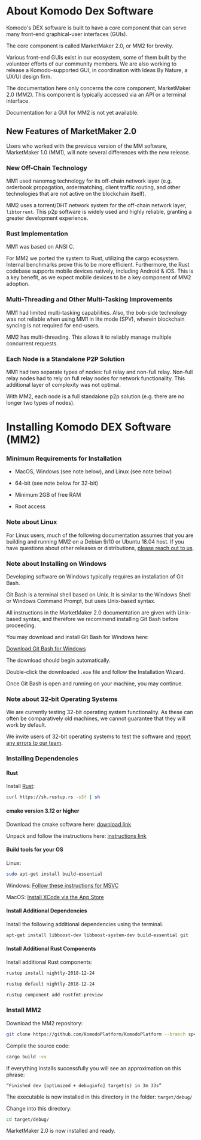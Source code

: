 # About Komodo Dex Software

Komodo's DEX software is built to have a core component that can serve many front-end graphical-user interfaces (GUIs). 

The core component is called MarketMaker 2.0, or MM2 for brevity.

Various front-end GUIs exist in our ecosystem, some of them built by the volunteer efforts of our community members. We are also working to release a Komodo-supported GUI, in coordination with Ideas By Nature, a UX/UI design firm.

The documentation here only concerns the core component, MarketMaker 2.0 (MM2). This component is typically accessed via an API or a terminal interface.

Documentation for a GUI for MM2 is not yet available.

## New Features of MarketMaker 2.0

Users who worked with the previous version of the MM software, MarketMaker 1.0 (MM1), will note several differences with the new release.  

### New Off-Chain Technology

MM1 used nanomsg technology for its off-chain network layer (e.g. orderbook propagation, ordermatching, client traffic routing, and other technologies that are not active on the blockchain itself).

MM2 uses a torrent/DHT network system for the off-chain network layer, `libtorrent`. This p2p software is widely used and highly reliable, granting a greater development experience.

### Rust Implementation

MM1 was based on ANSI C.

For MM2 we ported the system to Rust, utilizing the cargo ecosystem. Internal benchmarks prove this to be more efficient. Furthermore, the Rust codebase supports mobile devices natively, including Android & iOS. This is a key benefit, as we expect mobile devices to be a key component of MM2 adoption.

### Multi-Threading and Other Multi-Tasking Improvements

MM1 had limited multi-tasking capabilities. Also, the bob-side technology was not reliable when using MM1 in lite mode (SPV), wherein blockchain syncing is not required for end-users.

MM2 has multi-threading. This allows it to reliably manage multiple concurrent requests.

###  Each Node is a Standalone P2P Solution

MM1 had two separate types of nodes: full relay and non-full relay. Non-full relay nodes had to rely on full relay nodes for network functionality. This additional layer of complexity was not optimal.

With MM2, each node is a full standalone p2p solution (e.g. there are no longer two types of nodes).


# Installing Komodo DEX Software (MM2)

### Minimum Requirements for Installation

* MacOS, Windows (see note below), and Linux (see note below)

* 64-bit (see note below for 32-bit)

* Minimum 2GB of free RAM 

* Root access

### Note about Linux

For Linux users, much of the following documentation assumes that you are building and running MM2 on a Debian 9/10 or Ubuntu 18.04 host. If you have questions about other releases or distributions, [please reach out to us](https://support.komodoplatform.com/support/tickets/new).

### Note about Installing on Windows

Developing software on Windows typically requires an installation of Git Bash.

Git Bash is a terminal shell based on Unix. It is similar to the Windows Shell or Windows Command Prompt, but uses Unix-based syntax.

All instructions in the MarketMaker 2.0 documentation are given with Unix-based syntax, and therefore we recommend installing Git Bash before proceeding. 

You may download and install Git Bash for Windows here:

[Download Git Bash for Windows](https://git-scm.com/download/win)

The download should begin automatically.

Double-click the downloaded `.exe` file and follow the Installation Wizard.

Once Git Bash is open and running on your machine, you may continue.

### Note about 32-bit Operating Systems

We are currently testing 32-bit operating system functionality. As these can often be comparatively old machines, we cannot guarantee that they will work by default. 

We invite users of 32-bit operating systems to test the software and [report any errors to our team](https://support.komodoplatform.com/support/tickets/new).

### Installing Dependencies

#### Rust

Install [Rust](https://www.rust-lang.org/tools/install):

```bash
curl https://sh.rustup.rs -sSf | sh
```

#### cmake version 3.12 or higher

Download the cmake software here: [download link](https://cmake.org/download/)

Unpack and follow the instructions here: [instructions link](https://cmake.org/install/)

#### Build tools for your OS

Linux: 

```bash
sudo apt-get install build-essential
```

Windows: [Follow these instructions for MSVC](https://docs.microsoft.com/en-us/cpp/build/vscpp-step-0-installation?view=vs-2017)

MacOS: [Install XCode via the App Store](https://itunes.apple.com/us/app/xcode/id497799835?mt=12)

#### Install Additional Dependencies

Install the following additional dependencies using the terminal.

```bash
apt-get install libboost-dev libboost-system-dev build-essential git
```

#### Install Additional Rust Components

Install additional Rust components:

```bash
rustup install nightly-2018-12-24
```

```bash
rustup default nightly-2018-12-24
```

```bash
rustup component add rustfmt-preview
```

### Install MM2

Download the MM2 repository:

```bash
git clone https://github.com/KomodoPlatform/KomodoPlatform --branch spvdex --single-branch && cd KomodoPlatform
```

Compile the source code:

```bash
cargo build -vv
```

If everything installs successfully you will see an approximation on this phrase:

```
“Finished dev [optimized + debuginfo] target(s) in 3m 33s”
```

The executable is now installed in this directory in the folder: `target/debug/`

Change into this directory:

```bash
cd target/debug/
```

MarketMaker 2.0 is now installed and ready.




